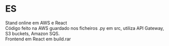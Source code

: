 # ES
 Stand online em AWS e React </br>
Código feito na AWS guardado nos ficheiros .py em src, utiliza API Gateway, S3 buckets, Amazon SQS.</br>
Frontend em React em build.rar
